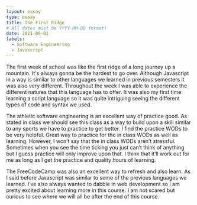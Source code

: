 ```yaml
---
layout: essay
type: essay
title: The First Ridge
# All dates must be YYYY-MM-DD format!
date: 2021-09-01
labels:
  - Software Engineering
  - Javascript
---
```


The first week of school was like the first ridge of a long journey up a mountain. It's always gonna be the hardest to go over. Although Javascript in a way is similar to other languages we learned in previous semesters it was also very different. Throughout the week I was able to experience the different natures that this language has to offer. It was also my first time learning a script language so it was quite intriguing seeing the different types of code and syntax we used. 

The athletic software engineering is an excellent way of practice good. As stated in class we should see this class as a way to build upon a skill similar to any sports we have to practice to get better. I find the practice WODs to be very helpful. Great way to practice for the in class WODs as well as learning. However, I won’t say that the in class WODs aren’t stressful. Sometimes when you see the time ticking you just can’t think of anything but I guess practice will only improve upon that. I think that it’ll work out for me as long as I get the practice and quality hours of learning. 

The FreeCodeCamp was also an excellent way to refresh and also learn. As I said before Javascript was similar to some of the previous languages we learned. I’ve also always wanted to dabble in web development so I am pretty excited about learning more in this course. I am not scared but curious to see where we will all be after the end of this course.
